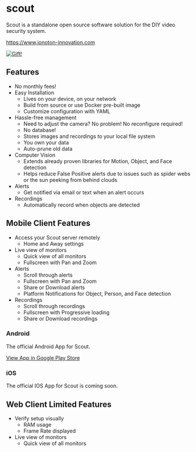 # scout
Scout is a standalone open source software solution for the DIY video security system.

https://www.jonoton-innovation.com

[![Gift!](https://img.shields.io/badge/Gift!-PayPal-green.svg)](https://www.paypal.com/cgi-bin/webscr?cmd=_donations&business=RLF3ZHK79YL3W&currency_code=USD&source=url)

## Features
* No monthly fees!
* Easy Installation
  * Lives on your device, on your network
  * Build from source or use Docker pre-built image
  * Customize configuration with YAML
* Hassle-free management
  * Need to adjust the camera? No problem! No reconfigure required!
  * No database!
  * Stores images and recordings to your local file system
  * You own your data
  * Auto-prune old data
* Computer Vision
  * Extends already proven libraries for Motion, Object, and Face detection
  * Helps reduce False Positive alerts due to issues such as spider webs or the sun peeking from behind clouds
* Alerts
  * Get notified via email or text when an alert occurs
* Recordings
  * Automatically record when objects are detected

## Mobile Client Features
* Access your Scout server remotely
  * Home and Away settings
* Live view of monitors
  * Quick view of all monitors
  * Fullscreen with Pan and Zoom
* Alerts
  * Scroll through alerts
  * Fullscreen with Pan and Zoom
  * Share or Download alerts
  * Platform Notifications for Object, Person, and Face detection
* Recordings
  * Scroll through recordings
  * Fullscreen with Progressive loading
  * Share or Download recordings

### Android
The official Android App for Scout.

[View App in Google Play Store](https://play.google.com/store/apps/details?id=com.jonoton.scout)

### iOS
The official IOS App for Scout is coming soon.

## Web Client Limited Features
* Verify setup visually
  * RAM usage
  * Frame Rate displayed
* Live view of monitors
  * Quick view of all monitors
